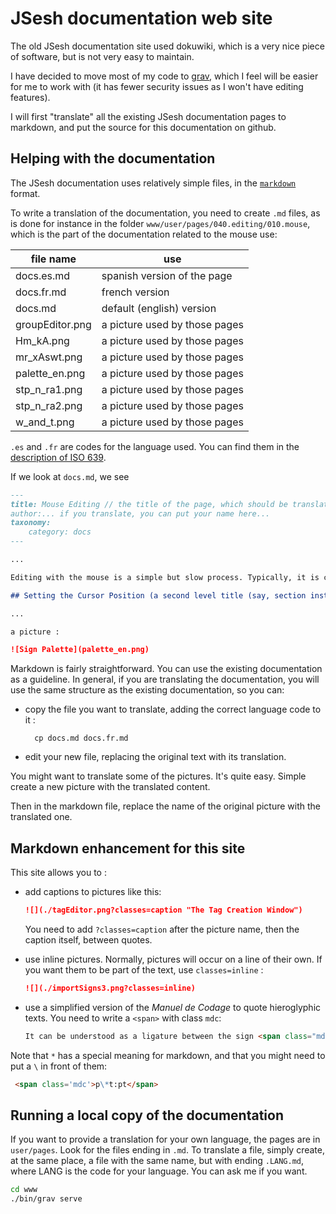 # JSesh documentation web site

The old JSesh documentation site used dokuwiki, which is a very nice piece of software, but is not very easy to maintain.

I have decided to move most of my code to [grav](https://getgrav.org/), which I feel will be easier for me to work with (it has fewer security issues as I won't have editing features).

I will first "translate" all the existing JSesh documentation pages to markdown, and put the source for this documentation on github.

## Helping with the documentation

The JSesh documentation uses relatively simple files, in the [`markdown`](https://learn.getgrav.org/17/content/markdown) format.

To write a translation of the documentation, you need to create `.md` files, as is done for instance in the folder  `www/user/pages/040.editing/010.mouse`, which is the part of the documentation related to the mouse use:

| file name       | use                           |
| --------------- | ----------------------------- |
| docs.es.md      | spanish version of the page   |
| docs.fr.md      | french version                |
| docs.md         | default (english) version     |
| groupEditor.png | a picture used by those pages |
| Hm_kA.png       | a picture used by those pages |
| mr_xAswt.png    | a picture used by those pages |
| palette_en.png  | a picture used by those pages |
| stp_n_ra1.png   | a picture used by those pages |
| stp_n_ra2.png   | a picture used by those pages |
| w_and_t.png     | a picture used by those pages |


`.es` and `.fr` are codes for the language used. You can find them in the [description of ISO 639](https://en.wikipedia.org/wiki/List_of_ISO_639_language_codes).


If we look at `docs.md`, we see 

~~~markdown
---
title: Mouse Editing // the title of the page, which should be translated
author:... if you translate, you can put your name here...
taxonomy:
    category: docs
---

...

Editing with the mouse is a simple but slow process. Typically, it is combined with other editing methods.

## Setting the Cursor Position (a second level title (say, section instead of chapter))

...

a picture :

![Sign Palette](palette_en.png)


~~~

Markdown is fairly straightforward. You can use the existing documentation as a guideline. In general, if you are translating the documentation, you will use the same structure as the existing documentation, so you can:

- copy the file you want to translate, adding the correct language code to it :
  ~~~
    cp docs.md docs.fr.md
  ~~~

- edit your new file, replacing the original text with its translation.

You might want to translate some of the pictures. It's quite easy. Simple create a new picture with the translated content.

Then in the markdown file, replace the name of the original picture with the translated one.


## Markdown enhancement for this site

This site allows you to :

- add captions to pictures like this:
  ~~~markdown
  ![](./tagEditor.png?classes=caption "The Tag Creation Window")
  ~~~

  You need to add `?classes=caption` after the picture name, then the caption itself, between quotes.

- use inline pictures. Normally, pictures will occur on a line of their own. If you want them to be part of the text, use `classes=inline` : 

  ~~~markdown
  ![](./importSigns3.png?classes=inline)
  ~~~

- use a simplified version of the *Manuel de Codage* to quote hieroglyphic texts. You need to write a `<span>` with class `mdc`:

  ~~~markdown
  It can be understood as a ligature between the sign <span class="mdc">F20</span> and the group <span class="mdc">xAst:xAst:xAst</span>.
  ~~~

Note that `*` has a special meaning for markdown, and that you might need to put a `\` in front of them:

~~~markdown
 <span class='mdc'>p\*t:pt</span>
~~~

## Running a local copy of the documentation

If you want to provide a translation for your own language, the pages are in `user/pages`. Look for the files ending in `.md`. To translate a file, simply create, at the same place, a file with the same name, but with ending `.LANG.md`, where LANG is the code for your language. You can ask me if you want.


~~~bash
cd www
./bin/grav serve
~~~